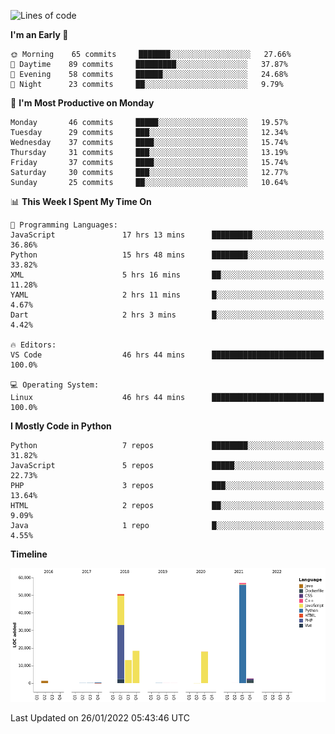 <!--START_SECTION:waka-->
![Lines of code](https://img.shields.io/badge/From%20Hello%20World%20I%27ve%20Written-162%20Thousand%20lines%20of%20code-blue)

**I'm an Early 🐤** 

```text
🌞 Morning    65 commits     ███████░░░░░░░░░░░░░░░░░░   27.66% 
🌆 Daytime    89 commits     █████████░░░░░░░░░░░░░░░░   37.87% 
🌃 Evening    58 commits     ██████░░░░░░░░░░░░░░░░░░░   24.68% 
🌙 Night      23 commits     ██░░░░░░░░░░░░░░░░░░░░░░░   9.79%

```
📅 **I'm Most Productive on Monday** 

```text
Monday       46 commits     █████░░░░░░░░░░░░░░░░░░░░   19.57% 
Tuesday      29 commits     ███░░░░░░░░░░░░░░░░░░░░░░   12.34% 
Wednesday    37 commits     ████░░░░░░░░░░░░░░░░░░░░░   15.74% 
Thursday     31 commits     ███░░░░░░░░░░░░░░░░░░░░░░   13.19% 
Friday       37 commits     ████░░░░░░░░░░░░░░░░░░░░░   15.74% 
Saturday     30 commits     ███░░░░░░░░░░░░░░░░░░░░░░   12.77% 
Sunday       25 commits     ██░░░░░░░░░░░░░░░░░░░░░░░   10.64%

```


📊 **This Week I Spent My Time On** 

```text
💬 Programming Languages: 
JavaScript               17 hrs 13 mins      █████████░░░░░░░░░░░░░░░░   36.86% 
Python                   15 hrs 48 mins      ████████░░░░░░░░░░░░░░░░░   33.82% 
XML                      5 hrs 16 mins       ██░░░░░░░░░░░░░░░░░░░░░░░   11.28% 
YAML                     2 hrs 11 mins       █░░░░░░░░░░░░░░░░░░░░░░░░   4.67% 
Dart                     2 hrs 3 mins        █░░░░░░░░░░░░░░░░░░░░░░░░   4.42%

🔥 Editors: 
VS Code                  46 hrs 44 mins      █████████████████████████   100.0%

💻 Operating System: 
Linux                    46 hrs 44 mins      █████████████████████████   100.0%

```

**I Mostly Code in Python** 

```text
Python                   7 repos             ████████░░░░░░░░░░░░░░░░░   31.82% 
JavaScript               5 repos             █████░░░░░░░░░░░░░░░░░░░░   22.73% 
PHP                      3 repos             ███░░░░░░░░░░░░░░░░░░░░░░   13.64% 
HTML                     2 repos             ██░░░░░░░░░░░░░░░░░░░░░░░   9.09% 
Java                     1 repo              █░░░░░░░░░░░░░░░░░░░░░░░░   4.55%

```


**Timeline**

![Chart not found](https://raw.githubusercontent.com/telesoho/telesoho/master/charts/bar_graph.png) 


 Last Updated on 26/01/2022 05:43:46 UTC
<!--END_SECTION:waka-->


<!--
**telesoho/telesoho** is a ✨ _special_ ✨ repository because its `README.md` (this file) appears on your GitHub profile.

Here are some ideas to get you started:

- 🔭 I’m currently working on ...
- 🌱 I’m currently learning ...
- 👯 I’m looking to collaborate on ...
- 🤔 I’m looking for help with ...
- 💬 Ask me about ...
- 📫 How to reach me: ...
- 😄 Pronouns: ...
- ⚡ Fun fact: ...
-->
